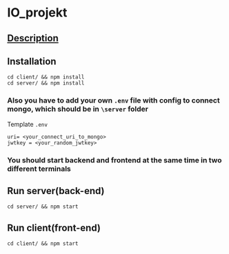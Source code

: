 # IO_projekt

## **[Description](https://github.com/Bartflo/IO_projekt/wiki)**

## Installation
```
cd client/ && npm install
cd server/ && npm install
```
### Also you have to add your own `.env` file with config to connect mongo, which should be in `\server` folder
Template `.env`
```
uri= <your_connect_uri_to_mongo>
jwtkey = <your_random_jwtkey>
```



### You should start backend and frontend at the same time in two different terminals
## Run server(back-end)
```
cd server/ && npm start
```
## Run client(front-end)
```
cd client/ && npm start
```
